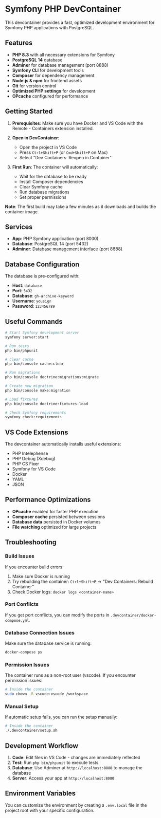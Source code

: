 # Symfony PHP DevContainer

This devcontainer provides a fast, optimized development environment for Symfony PHP applications with PostgreSQL.

## Features

- **PHP 8.3** with all necessary extensions for Symfony
- **PostgreSQL 14** database
- **Adminer** for database management (port 8888)
- **Symfony CLI** for development tools
- **Composer** for dependency management
- **Node.js & npm** for frontend assets
- **Git** for version control
- **Optimized PHP settings** for development
- **OPcache** configured for performance

## Getting Started

1. **Prerequisites**: Make sure you have Docker and VS Code with the Remote - Containers extension installed.

2. **Open in DevContainer**:
   - Open the project in VS Code
   - Press `Ctrl+Shift+P` (or `Cmd+Shift+P` on Mac)
   - Select "Dev Containers: Reopen in Container"

3. **First Run**: The container will automatically:
   - Wait for the database to be ready
   - Install Composer dependencies
   - Clear Symfony cache
   - Run database migrations
   - Set proper permissions

**Note**: The first build may take a few minutes as it downloads and builds the container image.

## Services

- **App**: PHP Symfony application (port 8000)
- **Database**: PostgreSQL 14 (port 5432)
- **Adminer**: Database management interface (port 8888)

## Database Configuration

The database is pre-configured with:
- **Host**: `database`
- **Port**: `5432`
- **Database**: `gh-archive-keyword`
- **Username**: `yousign`
- **Password**: `123456789`

## Useful Commands

```bash
# Start Symfony development server
symfony server:start

# Run tests
php bin/phpunit

# Clear cache
php bin/console cache:clear

# Run migrations
php bin/console doctrine:migrations:migrate

# Create new migration
php bin/console make:migration

# Load fixtures
php bin/console doctrine:fixtures:load

# Check Symfony requirements
symfony check:requirements
```

## VS Code Extensions

The devcontainer automatically installs useful extensions:
- PHP Intelephense
- PHP Debug (Xdebug)
- PHP CS Fixer
- Symfony for VS Code
- Docker
- YAML
- JSON

## Performance Optimizations

- **OPcache** enabled for faster PHP execution
- **Composer cache** persisted between sessions
- **Database data** persisted in Docker volumes
- **File watching** optimized for large projects

## Troubleshooting

### Build Issues
If you encounter build errors:
1. Make sure Docker is running
2. Try rebuilding the container: `Ctrl+Shift+P` → "Dev Containers: Rebuild Container"
3. Check Docker logs: `docker logs <container-name>`

### Port Conflicts
If you get port conflicts, you can modify the ports in `.devcontainer/docker-compose.yml`.

### Database Connection Issues
Make sure the database service is running:
```bash
docker-compose ps
```

### Permission Issues
The container runs as a non-root user (vscode). If you encounter permission issues:
```bash
# Inside the container
sudo chown -R vscode:vscode /workspace
```

### Manual Setup
If automatic setup fails, you can run the setup manually:
```bash
# Inside the container
./.devcontainer/setup.sh
```

## Development Workflow

1. **Code**: Edit files in VS Code - changes are immediately reflected
2. **Test**: Run `php bin/phpunit` to execute tests
3. **Database**: Use Adminer at `http://localhost:8888` to manage the database
4. **Server**: Access your app at `http://localhost:8000`

## Environment Variables

You can customize the environment by creating a `.env.local` file in the project root with your specific configuration. 
